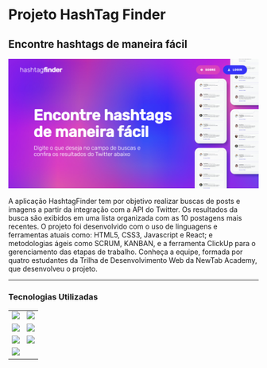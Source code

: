 <h1>Projeto HashTag Finder</h1>
<h2>Encontre hashtags de maneira fácil</h2>

<p align="center">
  <img src="hashtagfinder/public/HashTagFinder.png">
</p>

<p>A aplicação HashtagFinder tem por objetivo realizar buscas de posts e imagens a partir da integração com a API do Twitter. Os resultados da busca são exibidos em uma lista organizada com as 10 postagens mais recentes. O projeto foi desenvolvido com o uso de linguagens e ferramentas atuais como: HTML5, CSS3, Javascript e React; e metodologias ágeis como SCRUM, KANBAN, e a ferramenta ClickUp para o gerenciamento das etapas de trabalho. Conheça a equipe, formada por quatro estudantes da Trilha de Desenvolvimento Web da NewTab Academy, que desenvolveu o projeto.</p>

<hr>

<h3><strong>Tecnologias Utilizadas</strong></h3>

<table>
  <tr>
    <td>
      <img src="https://img.shields.io/badge/HTML5-E34F26?style=for-the-badge&logo=html5&logoColor=white">
    </td>
    <td>
      <img src="https://img.shields.io/badge/CSS3-1572B6?style=for-the-badge&logo=css3&logoColor=white">
    </td>
  <tr>

 <tr>
   <td>
      <img src="https://img.shields.io/badge/React-20232A?style=for-the-badge&logo=react&logoColor=61DAFB">
    </td>
    <td>
      <img src="https://img.shields.io/badge/Netlify-00C7B7?style=for-the-badge&logo=netlify&logoColor=white">
    </td>
 </tr>

<tr> 
  <td>
    <img src="https://img.shields.io/badge/Git-E34F26?style=for-the-badge&logo=git&logoColor=white">
  </td>
  <td>
    <img src="https://img.shields.io/badge/React_Router-CA4245?style=for-the-badge&logo=react-router&logoColor=white">
  </td> 
</tr>

<tr>
  <td>
    <img src="https://img.shields.io/badge/JavaScript-F7DF1E?style=for-the-badge&logo=javascript&logoColor=black">
  </td>
</tr>
  
  
  
  
 
</table>